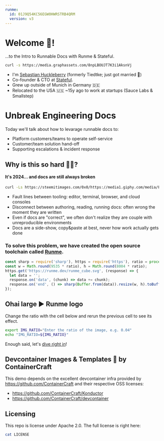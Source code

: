 ```yaml
---
runme:
  id: 01J9Q54KC56EGW0HWRSTRB4QRM
  version: v3
---
```


# Welcome 👋!

...to the Intro to Runnable Docs with Runme & Stateful.

```sh {"id":"01J9PKTCCF1X9NKG7N64SVWDJ4","interactive":"false"}
curl -s https://media.graphassets.com/8npLBOUJT7K3i1AksnVj
```

- I'm [Sebastian Huckleberry](https://www.linkedin.com/in/sebastiantiedtke/) (formerly Tiedtke; just got married 💒)
- Co-founder & CTO at [Stateful](https://stateful.com/).
- Grew up outside of Munich in Germany 🇩🇪
- Relocated to the USA 🇺🇸 ~15y ago to work at startups (Sauce Labs & Smallstep)

# Unbreak Engineering Docs

Today we'll talk about how to levarage runnable docs to:

- Platform customers/teams to operate self-service
- Customer/team solution hand-off
- Supporting escalations & incident response

## Why is this so hard ⛓️‍💥?

#### It's 2024... and docs are still **always** broken

```sh {"id":"01J9QKC740F5YY7WPVGCC7JRQD","interactive":"false"}
curl -Ls https://steemitimages.com/0x0/https://media1.giphy.com/media/F7yLXA5fJ5sLC/giphy.gif
```

- Fault lines between tooling: editor, terminal, browser, and cloud consoles
- Disconnect between authoring, reading, running docs: often wrong the moment they are written
- Even if docs are "correct", we often don't realize they are couple with unreproducible environments
- Docs are a side-show, copy&paste at best, never how work actually gets done

### To solve this problem, we have created the open source toolchain called [Runme](https://runme.dev).

```javascript {"id":"01J9PP34RXT5C0470PABM5AC5T","interactive":"false"}
const sharp = require('sharp'), https = require('https'), ratio = process.env.IMG_RATIO || 0.1;
const w = Math.round(9535 * ratio), h = Math.round(8004 * ratio);
https.get('https://runme.dev/runme_cube.svg', (response) => {
  let data = '';
  response.on('data', (chunk) => data += chunk);
  response.on('end', () => sharp(Buffer.from(data)).resize(w, h).toBuffer().then(resized => process.stdout.write(resized)));
});
```

## Ohai large ▶️ Runme logo

Change the ratio with the cell below and rerun the previous cell to see its effect.

```sh {"id":"01J9PTV1YKNA83TESRZ18WC90D","promptEnv":"yes","terminalRows":"3"}
export IMG_RATIO="Enter the ratio of the image, e.g. 0.04"
echo "IMG_RATIO=${IMG_RATIO}"
```

Enough said, let's [dive right in](docs/0_intro.md)!

## Devcontainer Images & Templates 🧙 by ContainerCraft

This demo depends on the excellent devcontainer infra provided by https://github.com/ContainerCraft and their respective OSS licenses:

- https://github.com/ContainerCraft/Konductor
- https://github.com/ContainerCraft/devcontainer

## Licensing

This repo is license under Apache 2.0. The full license is right here:

```sh {"id":"01J9PTQEJNGB9PCYVG8DSEDNSQ","terminalRows":"20"}
cat LICENSE
```
